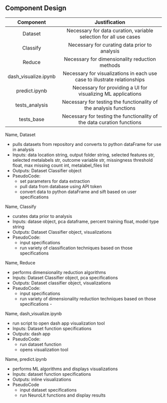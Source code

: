 ## Component Design

| Component | Justification |
| :--------------: | :-------------: |
| Dataset | Necessary for data curation, variable selection for all use cases |
| Classify | Necessary for curating data prior to analysis |
| Reduce | Necessary for dimensionality reduction methods |
| dash_visualize.ipynb | Necessary for visualizations in each use case to illustrate relationships |
| predict.ipynb | Necessary for providing a UI for visualizing ML applications |
| tests_analysis | Necessary for testing the functionality of the analysis functions |
| tests_base | Necessary for testing the functionality of the data curation functions |

Name, Dataset
- pulls datasets from repository and converts to python dataFrame for use in analysis
- Inputs: data location string, output folder string, selected features str, selected metalabels str, outcome variable str, missingness threshold float, max missing count int, metalabel_files list
- Outputs: Dataset Classifier object
- PseudoCode:
	- set parameters for data extraction
	- pull data from database using API token
	- convert data to python dataFrame and sift based on user specifications

Name, Classify
- curates data prior to analysis
- Inputs: datase object, pca dataframe, percent training float, model type string
- Outputs: Dataset Classifier object, visualizations
- PseudoCode:
	- input specifications
	- run variety of classification techniques based on those specifications
	
Name, Reduce
- performs dimensionality reduction algorithms
- Inputs: Dataset Classifier object, pca specifications
- Outputs: Dataset classifier object, visualizations
- PseudoCode:
	- input specifications
	- run variety of dimensionality reduction techniques based on those specifications	-

Name, dash_visualize.ipynb
- run script to open dash app visualization tool
- Inputs: Dataset function specifications
- Outputs: dash app
- PseudoCode:
	- run dataset function
	- opens visualization tool

Name, predict.ipynb
- performs ML algorithms and displays visualizations
- Inputs: dataset function specifications
- Outputs: inline visualizations
- PseudoCode
	- input dataset specifications
	- run NeuroLit functions and display results
